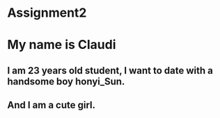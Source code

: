 # Assignment2
# My name is Claudi
## I am 23 years old student, I want to date with a handsome boy honyi_Sun.
## And I am a cute girl.
